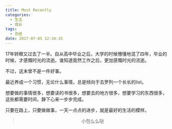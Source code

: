 ```yaml
---
title: Most Recently
categories:
  - 生活
  - 成长
tags:
  - 总结
date: 2017-07-05 12:34:15
---
```


17年转眼又过去了一半。自从高中毕业之后，大学的时候懵懂地混了四年，毕业的时候，才感慨时光的流逝。谁知道竟然工作之后，更加感慨时光的流逝。

不过，这未曾不是一件好事。

最近养成一个习惯，无论什么事情，总是倾向于去罗列一个长长的list。

想要做的事情很多，想要读的书很多，想要去的地方很多，想要学习的东西很多，这些都需要时间，静下心来一步步完成。

只要在路上，只要做做事，一天一点点的进步，就是最好的生活的模样。

><div align=center>小包么么哒</div>